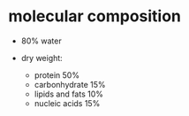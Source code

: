 # molecular composition

- 80% water

- dry weight:
  - protein 50%
  - carbonhydrate 15%
  - lipids and fats 10%
  - nucleic acids 15%

